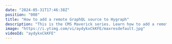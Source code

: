 ```yaml
---
date: "2024-05-31T17:46:38Z"
position: "008"
title: "How to add a remote GraphQL source to Hygraph"
description: "This is the CMS Maverick series. Learn how to add a remote #graphql source into Hygraph and use its data like its #Hygraph native content.\n\nRead more here: https://hygraph.com/docs/guides/schema/remote-sources#adding-a-remote-source-to-your-project\n\nJoin our community: https://slack.hygraph.com\nTry Hygraph for free: https://app.hygraph.com/signup"
image: "https://i.ytimg.com/vi/aydykxCkKFE/maxresdefault.jpg"
videoId: "aydykxCkKFE"
---
```


